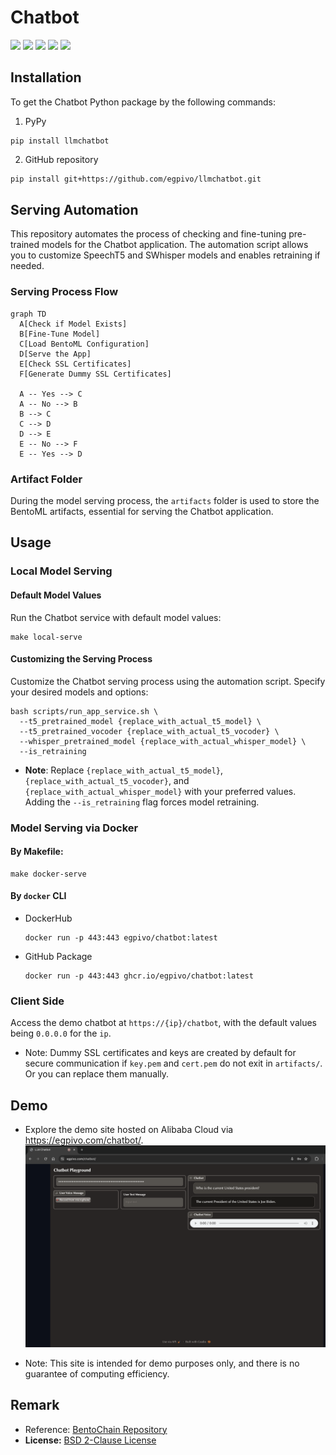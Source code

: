 # Chatbot
<p /center>
  <a href="https://github.com/egpivo/chatbot/actions"><img src="https://github.com/egpivo/chatbot/workflows/CI/badge.svg"/></a>
  <a href="https://codecov.io/gh/egpivo/chatbot"><img src="https://codecov.io/gh/egpivo/chatbot/branch/main/graph/badge.svg"/></a>
  <a href="https://hub.docker.com/r/egpivo/chatbot/tags"><img src="https://img.shields.io/docker/pulls/egpivo/chatbot"/></a>
  <a href="https://hub.docker.com/r/egpivo/chatbot/tags"><img src="https://img.shields.io/docker/image-size/egpivo/chatbot"/></a>
  <a href="https://hub.docker.com/r/egpivo/chatbot/tags"><img src="https://img.shields.io/docker/v/egpivo/chatbot/latest"/></a>
</p>
<link rel="stylesheet" href="https://cdnjs.cloudflare.com/ajax/libs/font-awesome/5.15.3/css/all.min.css" integrity="sha512-...." crossorigin="anonymous" />


## Installation

To get the Chatbot Python package by the following commands:
1. PyPy
```shell
pip install llmchatbot
```

2. GitHub repository
```bash
pip install git+https://github.com/egpivo/llmchatbot.git
```
## Serving Automation
This repository automates the process of checking and fine-tuning pre-trained models for the Chatbot application. The automation script allows you to customize SpeechT5 and SWhisper models and enables retraining if needed.

### Serving Process Flow

```mermaid
graph TD
  A[Check if Model Exists]
  B[Fine-Tune Model]
  C[Load BentoML Configuration]
  D[Serve the App]
  E[Check SSL Certificates]
  F[Generate Dummy SSL Certificates]

  A -- Yes --> C
  A -- No --> B
  B --> C
  C --> D
  D --> E
  E -- No --> F
  E -- Yes --> D

```

### Artifact Folder
During the model serving process, the `artifacts` folder is used to store the BentoML artifacts, essential for serving the Chatbot application.
## Usage
### Local Model Serving
#### Default Model Values
Run the Chatbot service with default model values:
```shell
make local-serve
```
#### Customizing the Serving Process
Customize the Chatbot serving process using the automation script. Specify your desired models and options:

```shell
bash scripts/run_app_service.sh \
  --t5_pretrained_model {replace_with_actual_t5_model} \
  --t5_pretrained_vocoder {replace_with_actual_t5_vocoder} \
  --whisper_pretrained_model {replace_with_actual_whisper_model} \
  --is_retraining
```
- **Note**: Replace `{replace_with_actual_t5_model}`, `{replace_with_actual_t5_vocoder}`, and `{replace_with_actual_whisper_model}` with your preferred values. Adding the `--is_retraining` flag forces model retraining.


### Model Serving via Docker
#### By Makefile:
```shell
make docker-serve
```

#### By `docker` CLI
- DockerHub
  ```shell
  docker run -p 443:443 egpivo/chatbot:latest
  ```
- GitHub Package
  ```shell
  docker run -p 443:443 ghcr.io/egpivo/chatbot:latest
  ```
### Client Side
Access the demo chatbot at `https://{ip}/chatbot`, with the default values being `0.0.0.0` for the `ip`.

- Note: Dummy SSL certificates and keys are created by default for secure communication if `key.pem` and `cert.pem` do not exit in `artifacts/`. Or you can replace them manually.

## Demo <i class="fas fa-eye fa-lg"></i>
- Explore the demo site hosted on Alibaba Cloud via https://egpivo.com/chatbot/.
![demo.png](artifacts/image/demo_img.png)

- Note: This site is intended for demo purposes only, and there is no guarantee of computing efficiency.

## Remark
- Reference: [BentoChain Repository](https://github.com/ssheng/BentoChain)
- **License:** [BSD 2-Clause License](LICENSE)
